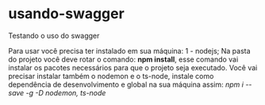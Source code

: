 # usando-swagger
Testando o uso do swagger

Para usar você precisa ter instalado em sua máquina:
    1 - nodejs;
Na pasta do projeto você deve rotar o comando: **npm install**, esse comando vai instalar os pacotes 
necessários para que o projeto seja executado.
Você vai precisar instalar também o nodemon e o ts-node, instale como dependência de desenvolvimento e
global na sua máquina assim: *npm i --save -g -D nodemon, ts-node*